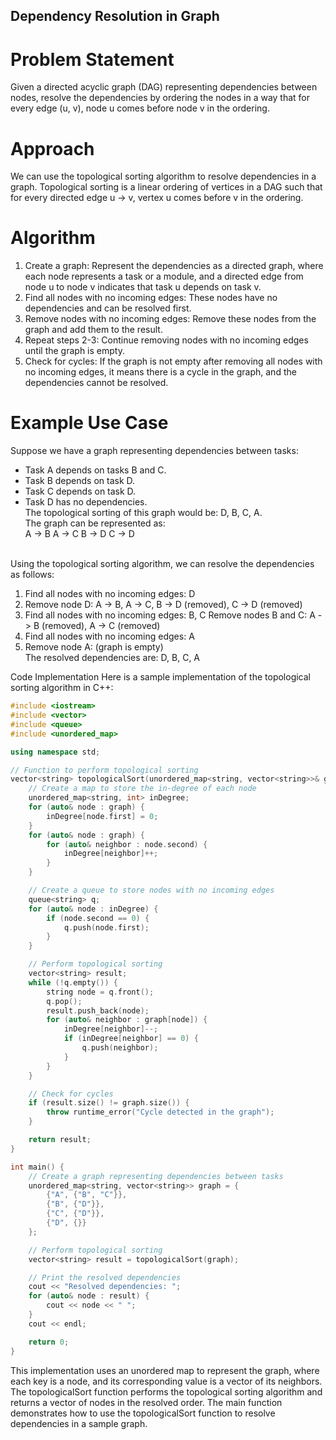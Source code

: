 ## Dependency Resolution in Graph

# Problem Statement

Given a directed acyclic graph (DAG) representing dependencies between nodes, resolve the dependencies by ordering the nodes in a way that for every edge (u, v), node u comes before node v in the ordering.

# Approach
We can use the topological sorting algorithm to resolve dependencies in a graph. Topological sorting is a linear ordering of vertices in a DAG such that for every directed edge u -> v, vertex u comes before v in the ordering.

# Algorithm
1. Create a graph: Represent the dependencies as a directed graph, where each node represents a task or a module, and a directed edge from node u to node v indicates that task u depends on task v.<br>
1. Find all nodes with no incoming edges: These nodes have no dependencies and can be resolved first.<br>
3. Remove nodes with no incoming edges: Remove these nodes from the graph and add them to the result.<br>
4. Repeat steps 2-3: Continue removing nodes with no incoming edges until the graph is empty.<br>
5. Check for cycles: If the graph is not empty after removing all nodes with no incoming edges, it means there is a cycle in the graph, and the dependencies cannot be resolved.

# Example Use Case
Suppose we have a graph representing dependencies between tasks:

* Task A depends on tasks B and C.
* Task B depends on task D.
* Task C depends on task D.
* Task D has no dependencies.<br>
The topological sorting of this graph would be: D, B, C, A.<br>
The graph can be represented as:<br>
A -> B
A -> C
B -> D
C -> D
<br>
Using the topological sorting algorithm, we can resolve the dependencies as follows:<br>

1. Find all nodes with no incoming edges: D
2. Remove node D: A -> B, A -> C, B -> D (removed), C -> D (removed)<br>
3. Find all nodes with no incoming edges: B, C
Remove nodes B and C: A -> B (removed), A -> C (removed)<br>
4. Find all nodes with no incoming edges: A<br>
6. Remove node A: (graph is empty)<br>
The resolved dependencies are: D, B, C, A<br>

Code Implementation
Here is a sample implementation of the topological sorting algorithm in C++:

```cpp
#include <iostream>
#include <vector>
#include <queue>
#include <unordered_map>

using namespace std;

// Function to perform topological sorting
vector<string> topologicalSort(unordered_map<string, vector<string>>& graph) {
    // Create a map to store the in-degree of each node
    unordered_map<string, int> inDegree;
    for (auto& node : graph) {
        inDegree[node.first] = 0;
    }
    for (auto& node : graph) {
        for (auto& neighbor : node.second) {
            inDegree[neighbor]++;
        }
    }

    // Create a queue to store nodes with no incoming edges
    queue<string> q;
    for (auto& node : inDegree) {
        if (node.second == 0) {
            q.push(node.first);
        }
    }

    // Perform topological sorting
    vector<string> result;
    while (!q.empty()) {
        string node = q.front();
        q.pop();
        result.push_back(node);
        for (auto& neighbor : graph[node]) {
            inDegree[neighbor]--;
            if (inDegree[neighbor] == 0) {
                q.push(neighbor);
            }
        }
    }

    // Check for cycles
    if (result.size() != graph.size()) {
        throw runtime_error("Cycle detected in the graph");
    }

    return result;
}

int main() {
    // Create a graph representing dependencies between tasks
    unordered_map<string, vector<string>> graph = {
        {"A", {"B", "C"}},
        {"B", {"D"}},
        {"C", {"D"}},
        {"D", {}}
    };

    // Perform topological sorting
    vector<string> result = topologicalSort(graph);

    // Print the resolved dependencies
    cout << "Resolved dependencies: ";
    for (auto& node : result) {
        cout << node << " ";
    }
    cout << endl;

    return 0;
}
```

This implementation uses an unordered map to represent the graph, where each key is a node, and its corresponding value is a vector of its neighbors. The topologicalSort function performs the topological sorting algorithm and returns a vector of nodes in the resolved order. The main function demonstrates how to use the topologicalSort function to resolve dependencies in a sample graph.